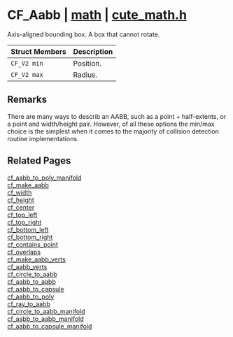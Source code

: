 # CF_Aabb | [math](https://github.com/RandyGaul/cute_framework/blob/master/docs/math/README.md) | [cute_math.h](https://github.com/RandyGaul/cute_framework/blob/master/include/cute_math.h)

Axis-aligned bounding box. A box that cannot rotate.

Struct Members | Description
--- | ---
`CF_V2 min` | Position.
`CF_V2 max` | Radius.

## Remarks

There are many ways to describ an AABB, such as a point + half-extents, or a point and width/height pair. However, of all
these options the min/max choice is the simplest when it comes to the majority of collision detection routine implementations.

## Related Pages

[cf_aabb_to_poly_manifold](https://github.com/RandyGaul/cute_framework/blob/master/docs/math/cf_aabb_to_poly_manifold.md)  
[cf_make_aabb](https://github.com/RandyGaul/cute_framework/blob/master/docs/math/cf_make_aabb.md)  
[cf_width](https://github.com/RandyGaul/cute_framework/blob/master/docs/math/cf_width.md)  
[cf_height](https://github.com/RandyGaul/cute_framework/blob/master/docs/math/cf_height.md)  
[cf_center](https://github.com/RandyGaul/cute_framework/blob/master/docs/math/cf_center.md)  
[cf_top_left](https://github.com/RandyGaul/cute_framework/blob/master/docs/math/cf_top_left.md)  
[cf_top_right](https://github.com/RandyGaul/cute_framework/blob/master/docs/math/cf_top_right.md)  
[cf_bottom_left](https://github.com/RandyGaul/cute_framework/blob/master/docs/math/cf_bottom_left.md)  
[cf_bottom_right](https://github.com/RandyGaul/cute_framework/blob/master/docs/math/cf_bottom_right.md)  
[cf_contains_point](https://github.com/RandyGaul/cute_framework/blob/master/docs/math/cf_contains_point.md)  
[cf_overlaps](https://github.com/RandyGaul/cute_framework/blob/master/docs/math/cf_overlaps.md)  
[cf_make_aabb_verts](https://github.com/RandyGaul/cute_framework/blob/master/docs/math/cf_make_aabb_verts.md)  
[cf_aabb_verts](https://github.com/RandyGaul/cute_framework/blob/master/docs/math/cf_aabb_verts.md)  
[cf_circle_to_aabb](https://github.com/RandyGaul/cute_framework/blob/master/docs/math/cf_circle_to_aabb.md)  
[cf_aabb_to_aabb](https://github.com/RandyGaul/cute_framework/blob/master/docs/math/cf_aabb_to_aabb.md)  
[cf_aabb_to_capsule](https://github.com/RandyGaul/cute_framework/blob/master/docs/math/cf_aabb_to_capsule.md)  
[cf_aabb_to_poly](https://github.com/RandyGaul/cute_framework/blob/master/docs/math/cf_aabb_to_poly.md)  
[cf_ray_to_aabb](https://github.com/RandyGaul/cute_framework/blob/master/docs/math/cf_ray_to_aabb.md)  
[cf_circle_to_aabb_manifold](https://github.com/RandyGaul/cute_framework/blob/master/docs/math/cf_circle_to_aabb_manifold.md)  
[cf_aabb_to_aabb_manifold](https://github.com/RandyGaul/cute_framework/blob/master/docs/math/cf_aabb_to_aabb_manifold.md)  
[cf_aabb_to_capsule_manifold](https://github.com/RandyGaul/cute_framework/blob/master/docs/math/cf_aabb_to_capsule_manifold.md)  
